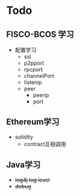 # Todo

## FISCO-BCOS 学习
- 配置学习
    - ssl
    - p2pport
    - rpcport
    - channelPort
    - listenip
    - peer
        - peerip
        - port
## Ethereum学习
- solidity
    - contract互相调用

## Java学习
- ~~log4j log level~~
- ~~debug~~


